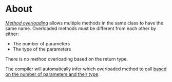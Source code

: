 # About

[_Method overloading_][member-overloading] allows multiple methods in the same class to have the same name. Overloaded methods must be different from each other by either:

- The number of parameters
- The type of the parameters

There is no method overloading based on the return type.

The compiler will automatically infer which overloaded method to call [based on the number of parameters and their type][overloading].

[member-overloading]: https://docs.microsoft.com/en-us/dotnet/standard/design-guidelines/member-overloading
[overloading]: https://csharpindepth.com/articles/Overloading
